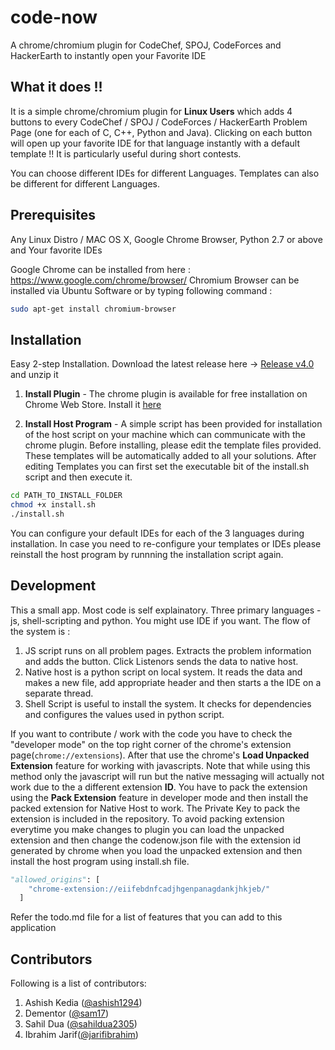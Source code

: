 code-now
========

A chrome/chromium plugin for CodeChef, SPOJ, CodeForces and HackerEarth to instantly open your Favorite IDE

What it does !!
---------------

It is a simple chrome/chromium plugin for **Linux Users** which adds 4 buttons to every CodeChef / SPOJ / CodeForces / HackerEarth Problem Page (one for each of C, C++, Python and Java).
Clicking on each button will open up your favorite IDE for that language instantly with a default template !! It is particularly useful during short contests.

You can choose different IDEs for different Languages. Templates can also be different for different Languages.


Prerequisites
-------------

Any Linux Distro /  MAC OS X, Google Chrome Browser, Python 2.7 or above and Your favorite IDEs

Google Chrome can be installed from here : https://www.google.com/chrome/browser/
Chromium Browser can be installed via Ubuntu Software or by typing following command :
```sh
sudo apt-get install chromium-browser
```


Installation
------------

Easy 2-step Installation. Download the latest release here -> [Release v4.0](https://github.com/ashish1294/code-now-CodeChef/releases/download/v4/code-now-v4.0.zip) and unzip it

1. **Install Plugin** - The chrome plugin is available for free installation on Chrome Web Store. Install it [here](https://chrome.google.com/webstore/detail/code-now-for-codechef-spo/eiifebdnfcadjhgenpanagdankjhkjeb)

2. **Install Host Program** - A simple script has been provided for installation of the host script on your machine which can communicate with the chrome plugin. Before installing, please edit the template files provided. These templates will be automatically added to all your solutions. After editing Templates you can first set the executable bit of the install.sh script and then execute it.

```sh
cd PATH_TO_INSTALL_FOLDER
chmod +x install.sh
./install.sh
```

You can configure your default IDEs for each of the 3 languages during installation. In case you need to re-configure your templates or IDEs please reinstall the host program by runnning the installation script again.

Development
-----------

This a small app. Most code is self explainatory. Three primary languages - js, shell-scripting and python. You might use IDE if you want. The flow of the system is :

1. JS script runs on all problem pages. Extracts the problem information and adds the button. Click Listenors sends the data to native host.
2. Native host is a python script on local system. It reads the data and makes a new file, add appropriate header and then starts a the IDE on a separate thread.
3. Shell Script is useful to install the system. It checks for dependencies and configures the values used in python script.

If you want to contribute / work with the code you have to check the "developer mode" on the top right corner of the chrome's extension page(`chrome://extensions`). After that use the chrome's **Load Unpacked Extension** feature for working with javascripts. Note that while using this method only the javascript will run but the native messaging will actually not work due to the a different extension **ID**. You have to pack the extension using the **Pack Extension** feature in developer mode and then install the packed extension for Native Host to work. The Private Key to pack the extension is included in the repository. To avoid packing extension everytime you make changes to plugin you can load the unpacked extension and then change the codenow.json file with the extension id generated by chrome when you load the unpacked extension and then install the host program using install.sh file.

```python
"allowed_origins": [
    "chrome-extension://eiifebdnfcadjhgenpanagdankjhkjeb/"
  ]
```

Refer the todo.md file for a list of features that you can add to this application

Contributors
------------

Following is a list of contributors:

1. Ashish Kedia ([@ashish1294](https://github.com/ashish1294))
2. Dementor ([@sam17](https://github.com/sam17))
3. Sahil Dua ([@sahildua2305](https://github.com/sahildua2305))
4. Ibrahim Jarif([@jarifibrahim](https://github.com/jarifibrahim))
